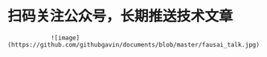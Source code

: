 # 扫码关注公众号，长期推送技术文章
                ![image](https://github.com/githubgavin/documents/blob/master/fausai_talk.jpg)
